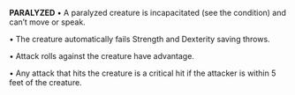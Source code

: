 __**PARALYZED**__
• A paralyzed creature is incapacitated (see the condition) and can’t move or speak.

• The creature automatically fails Strength and Dexterity saving throws.

• Attack rolls against the creature have advantage.

• Any attack that hits the creature is a critical hit if the attacker is within 5 feet of the creature.
